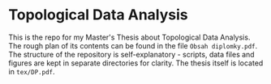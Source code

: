 # Topological Data Analysis

This is the repo for my Master's Thesis about Topological Data Analysis.  The rough plan of its contents can be found in the file `Obsah diplomky.pdf`.
The structure of the repository is self-explanatory - scripts, data files and figures are kept in separate directories for clarity.
The thesis itself is located in `tex/DP.pdf`.
